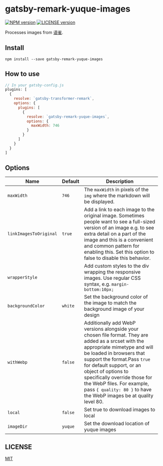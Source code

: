 # gatsby-remark-yuque-images

[![NPM version][npm-image]][npm-url]
[![LICENSE version][license-image]][license-url]

[npm-image]: https://img.shields.io/npm/v/gatsby-remark-yuque-images.svg?style=flat-square
[npm-url]: https://www.npmjs.com/package/gatsby-remark-yuque-images
[license-image]: https://img.shields.io/github/license/Raincal/gatsby-remark-yuque-images.svg?style=flat-square
[license-url]: https://github.com/Raincal/gatsby-remark-yuque-images/blob/master/LICENSE

Processes images from [语雀](https://www.yuque.com).

## Install

`npm install --save gatsby-remark-yuque-images`

## How to use

```javascript
// In your gatsby-config.js
plugins: [
  {
    resolve: `gatsby-transformer-remark`,
    options: {
      plugins: [
        {
          resolve: `gatsby-remark-yuque-images`,
          options: {
            maxWidth: 746
          }
        }
      ]
    }
  }
]
```

## Options

| Name                   | Default          | Description                                                                                                                                                                                                                                                                                                                                                                                                                                                                 |
| ---------------------- | ---------------- | --------------------------------------------------------------------------------------------------------------------------------------------------------------------------------------------------------------------------------------------------------------------------------------------------------------------------------------------------------------------------------------------------------------------------------------------------------------------------- |
| `maxWidth`             | `746`            | The `maxWidth` in pixels of the `img` where the markdown will be displayed.                                                                                                                                                                                                                                                                                                                                                                                                 |
| `linkImagesToOriginal` | `true`           | Add a link to each image to the original image. Sometimes people want to see a full-sized version of an image e.g. to see extra detail on a part of the image and this is a convenient and common pattern for enabling this. Set this option to false to disable this behavior.                                                                                                                                                                                             |
| `wrapperStyle`         |                  | Add custom styles to the div wrapping the responsive images. Use regular CSS syntax, e.g. `margin-bottom:10px;`                                                                                                                                                                                                                                                                                                                                                             |
| `backgroundColor`      | `white`          | Set the background color of the image to match the background image of your design                                                                                                                                                                                                                                                                                                                                                                                          |
| `withWebp`             | `false`          | Additionally add WebP versions alongside your chosen file format. They are added as a srcset with the appropriate mimetype and will be loaded in browsers that support the format.Pass `true` for default support, or an object of options to specifically override those for the WebP files. For example, pass `{ quality: 80 }` to have the WebP images be at quality level 80.                                                                                           |
| `local`             | `false` | Set true to download images to local                                                                                                                                                                                                                                                                                                                                                                                                                                   |
| `imageDir`             | `yuque` | Set the download location of yuque images                                                                                                                                                                                                                                                                                                                                                                                                                                   |

## LICENSE

[MIT](https://github.com/Raincal/gatsby-remark-yuque-images/blob/master/LICENSE)
